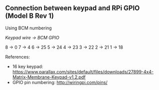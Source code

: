

Connection between keypad and RPi GPIO (Model B Rev 1)
---

Using BCM numbering

*Keypad wire -> BCM GPIO*

8 -> 0
7 -> 4
6 -> 25
5 -> 24
4 -> 23
3 -> 22
2 -> 21
1 -> 18



References:
- 16 key keypad: https://www.parallax.com/sites/default/files/downloads/27899-4x4-Matrix-Membrane-Keypad-v1.2.pdf
- GPIO pin numbering: http://wiringpi.com/pins/
